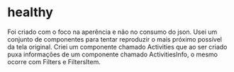 # healthy
Foi criado com o foco na aperência e não no consumo do json. Usei um conjunto de componentes para tentar reproduzir o mais próximo possível da tela original. Criei um componente chamado Activities que ao ser criado puxa informações de um componente chamado ActivitiesInfo, o mesmo ocorre com Filters e FiltersItem.
